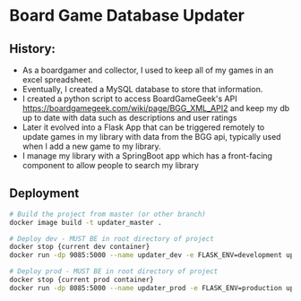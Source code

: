 # Board Game Database Updater

## History:
- As a boardgamer and collector, I used to keep all of my games in an excel spreadsheet.
- Eventually, I created a MySQL database to store that information.
- I created a python script to access BoardGameGeek's API https://boardgamegeek.com/wiki/page/BGG_XML_API2 and keep my db up to date with data such as descriptions and user ratings 
- Later it evolved into a Flask App that can be triggered remotely to update games in my library with data from the BGG api, typically used when I add a new game to my library.
- I manage my library with a SpringBoot app which has a front-facing component to allow people to search my library

## Deployment
```bash
# Build the project from master (or other branch)
docker image build -t updater_master .

# Deploy dev - MUST BE in root directory of project
docker stop {current dev container}
docker run -dp 9085:5000 --name updater_dev -e FLASK_ENV=development updater_develop

# Deploy prod - MUST BE in root directory of project
docker stop {current prod container}
docker run -dp 8085:5000 --name updater_prod -e FLASK_ENV=production updater_master
```